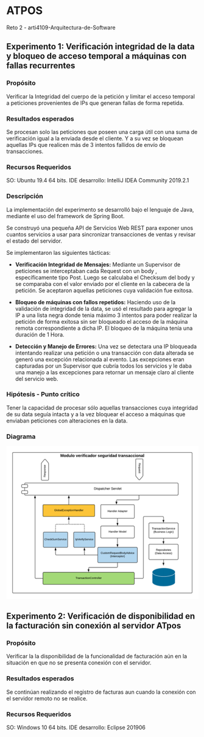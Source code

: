 ATPOS
================
Reto 2 - arti4109-Arquitectura-de-Software



                          
## Experimento 1: Verificación integridad de la data y bloqueo de acceso temporal a máquinas con fallas recurrentes                          
###  Propósito
Verificar la Integridad del cuerpo de la petición y limitar el acceso temporal a peticiones provenientes de IPs que generan fallas de forma repetida. 

###  Resultados esperados
Se procesan solo las peticiones que poseen una carga útil con una suma de verificación igual a la enviada desde el cliente. Y a su vez se bloquean aquellas IPs que realicen más de 3 intentos fallidos de envío de transacciones.

###  Recursos Requeridos
SO:  Ubuntu 19.4 64 bits. IDE desarrollo: IntelliJ IDEA Community 2019.2.1

### Descripción
La implementación del experimento se desarrolló bajo el lenguaje de Java, mediante el uso del framework de Spring Boot.

Se construyó una pequeña API de Servicios Web REST para exponer unos cuantos servicios a usar para sincronizar transacciones de ventas y revisar el estado del servidor.

Se implementaron las siguientes tácticas: 

* **Verificación Integridad de Mensajes:** Mediante un Supervisor de peticiones se interceptaban cada Request con un body , específicamente tipo Post. Luego se calculaba el Checksum del body y se comparaba con el valor enviado por el cliente en la cabecera de la petición. Se aceptaron aquellas peticiones cuya validación fue exitosa.

* **Bloqueo de máquinas con fallos repetidos:** Haciendo uso de la validación de integridad de la data, se usó el resultado para agregar la IP a una lista negra donde tenia máximo 3 intentos para poder realizar la petición de forma exitosa sin ser bloqueado el acceso de la máquina remota correspondiente a dicha IP. El bloqueo de la máquina tenía una duración de 1 Hora.

*  **Detección y Manejo de Errores:** Una vez se detectara una IP bloqueada intentando realizar una petición o una transacción con data alterada se generó una excepción relacionada al evento. Las excepciones eran capturadas por un Supervisor que cubría todos los servicios y le daba una manejo a las excepciones para retornar un mensaje claro al cliente del servicio web.

### Hipótesis - Punto crítico
Tener la capacidad de procesar sólo aquellas transacciones cuya integridad de su data seguía intacta y a la vez bloquear el acceso a máquinas que enviaban peticiones con alteraciones en la data.

### Diagrama

![alt text](https://github.com/arti4109-arquitectura-de-software/g3-reto2-2019-02-mati-g3/blob/master/Diagrama%20Modulo%20Seguridad%20Transacciones.png)

## Experimento 2: Verificación de disponibilidad en la facturación sin conexión al servidor ATpos
                         
###  Propósito
Verificar la la disponibilidad de la funcionalidad de facturación aún en la situación en que no se presenta conexión con el servidor. 

###  Resultados esperados
Se continúan realizando el registro de facturas aun cuando la conexión con el servidor remoto no se realice.

###  Recursos Requeridos
SO: Windows 10 64 bits. IDE desarrollo: Eclipse 201906


